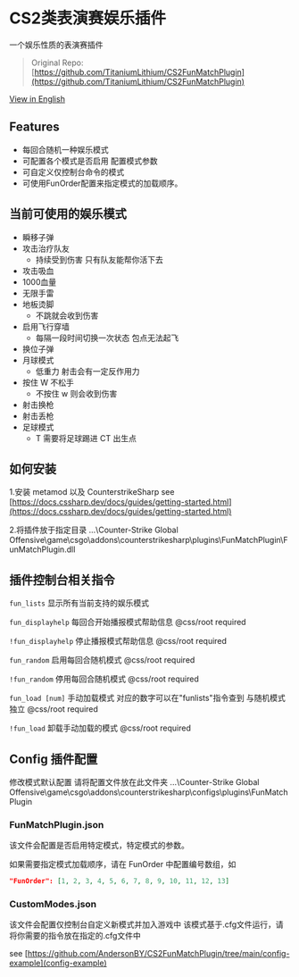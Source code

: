 # **CS2类表演赛娱乐插件**

一个娱乐性质的表演赛插件

> Original Repo: [https://github.com/TitaniumLithium/CS2FunMatchPlugin](https://github.com/TitaniumLithium/CS2FunMatchPlugin)

[View in English](README_EN.md)

## Features

- 每回合随机一种娱乐模式
- 可配置各个模式是否启用 配置模式参数
- 可自定义仅控制台命令的模式
- 可使用FunOrder配置来指定模式的加载顺序。

## 当前可使用的娱乐模式

- 瞬移子弹
- 攻击治疗队友
  - 持续受到伤害 只有队友能帮你活下去
- 攻击吸血
- 1000血量
- 无限手雷
- 地板烫脚
  - 不跳就会收到伤害
- 启用飞行穿墙
  - 每隔一段时间切换一次状态 包点无法起飞
- 换位子弹
- 月球模式
  - 低重力 射击会有一定反作用力
- 按住 W 不松手
  - 不按住 w 则会收到伤害
- 射击换枪
- 射击丢枪
- 足球模式
  - T 需要将足球踢进 CT 出生点

## 如何安装

1.安装 metamod 以及 CounterstrikeSharp 
see [https://docs.cssharp.dev/docs/guides/getting-started.html](https://docs.cssharp.dev/docs/guides/getting-started.html)

2.将插件放于指定目录
...\Counter-Strike Global Offensive\game\csgo\addons\counterstrikesharp\plugins\FunMatchPlugin\FunMatchPlugin.dll

## 插件控制台相关指令
`fun_lists` 显示所有当前支持的娱乐模式

`fun_displayhelp` 每回合开始播报模式帮助信息 @css/root required

`!fun_displayhelp` 停止播报模式帮助信息 @css/root required

`fun_random` 启用每回合随机模式 @css/root required

`!fun_random` 停用每回合随机模式 @css/root required

`fun_load [num]` 手动加载模式 对应的数字可以在"funlists"指令查到 与随机模式独立 @css/root required

`!fun_load` 卸载手动加载的模式 @css/root required

## Config 插件配置

修改模式默认配置 请将配置文件放在此文件夹
...\Counter-Strike Global Offensive\game\csgo\addons\counterstrikesharp\configs\plugins\FunMatchPlugin

### FunMatchPlugin.json
该文件会配置是否启用特定模式，特定模式的参数。

如果需要指定模式加载顺序，请在 FunOrder 中配置编号数组，如

```json
"FunOrder": [1, 2, 3, 4, 5, 6, 7, 8, 9, 10, 11, 12, 13]
```

### CustomModes.json
该文件会配置仅控制台自定义新模式并加入游戏中
该模式基于.cfg文件运行，请将你需要的指令放在指定的.cfg文件中

see [https://github.com/AndersonBY/CS2FunMatchPlugin/tree/main/config-example](config-example)
